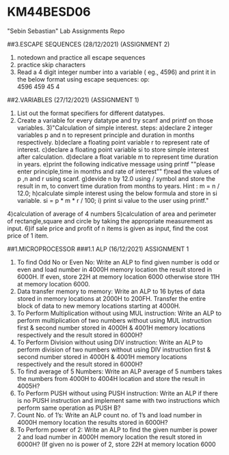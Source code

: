 # KM44BESD06

"Sebin Sebastian" Lab Assignments Repo

##3.ESCAPE SEQUENCES (28/12/2021) (ASSIGNMENT 2)
1) notedown and practice all escape sequences
2) practice skip characters
3) Read a 4 digit integer number into a variable ( eg., 4596) and print it in the below format using escape sequences:
        op:  
        4596
        459
        45
        4


##2.VARIABLES (27/12/2021) (ASSIGNMENT 1)

1) List out the format specifiers for different datatypes.
2) Create a variable for every datatype and try scanf and printf on those variables.
3)"Calculation of simple interest.
        steps: 
        a)declare 2 integer variables p and n to represent principle and duration in months respectively.
        b)declare a floating point variable r to represent rate of interest.
        c)declare a floating point variable si to store simple interest after calculation.
        d)declare a float variable m to represent time duration in years.
        e)print the following indicative message using printf
        ""please enter principle,time in months and rate of interest""
        f)read the values of p ,n and r using scanf.
        g)devide n by 12.0 using / symbol and store the result in m, to convert time duration from months to years.
        Hint : m = n / 12.0;
        h)calculate simple interest using the below formula and store in si variable.
        si = p * m * r / 100;
        i) print si value to the user using printf."

4)calculation of average of 4 numbers
5)calculation of area and perimeter of rectangle,square and circle by taking the appropriate measurement as input.
6)if sale price and profit of n items is given as input, find the cost price of 1 item.



##1.MICROPROCESSOR 
###1.1 ALP (16/12/2021) ASSIGNMENT 1
1. To find Odd No or Even No:
Write an ALP to find given number is odd or even and load number in 4000H memory 
location the result stored in 6000H. If even, store 22H at memory location 6000 otherwise 
store 11H at memory location 6000.
2. Data transfer memory to memory:
Write an ALP to 16 bytes of data stored in memory locations at 2000H to 200FH. Transfer 
the entire block of data to new memory locations starting at 4000H.
3. To Perform Multiplication without using MUL instruction:
Write an ALP to perform multiplication of two numbers without using MUL instruction first 
& second number stored in 4000H & 4001H memory locations respectively and the result 
stored in 6000H?
4. To Perform Division without using DIV instruction:
Write an ALP to perform division of two numbers without using DIV instruction first & 
second number stored in 4000H & 4001H memory locations respectively and the result 
stored in 6000H?
5. To find average of 5 Numbers:
Write an ALP average of 5 numbers takes the numbers from 4000H to 4004H location and 
store the result in 4005H?
6. To Perform PUSH without using PUSH instruction:
Write an ALP if there is no PUSH instruction and implement same with two instructions 
which perform same operation as PUSH B?
7. Count No. of 1’s:
Write an ALP count no. of 1’s and load number in 4000H memory location the results stored 
in 6000H?
8. To Perform power of 2:
Write an ALP to find the given number is power 2 and load number in 4000H memory 
location the result stored in 6000H? (If given no is power of 2, store 22H at memory location 
6000

